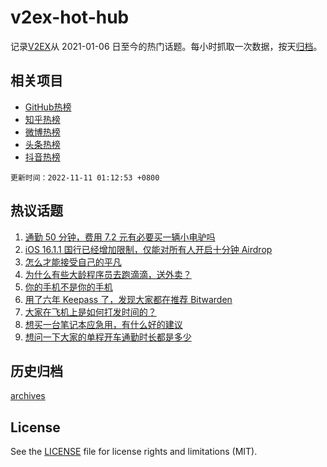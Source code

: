 # v2ex-hot-hub

 记录[V2EX](https://www.v2ex.com/)从 2021-01-06 日至今的热门话题。每小时抓取一次数据，按天[归档](archives)。
 
 ## 相关项目

- [GitHub热榜](https://github.com/snaildev/github-hot-hub)
- [知乎热榜](https://github.com/snaildev/zhihu-hot-hub)
- [微博热榜](https://github.com/snaildev/weibo-hot-hub)
- [头条热榜](https://github.com/snaildev/toutiao-hot-hub)
- [抖音热榜](https://github.com/snaildev/douyin-hot-hub)


 `更新时间：2022-11-11 01:12:53 +0800`

## 热议话题

1. [通勤 50 分钟，费用 7.2 元有必要买一辆小电驴吗](https://www.v2ex.com/t/894028)
1. [iOS 16.1.1 国行已经增加限制，仅能对所有人开启十分钟 Airdrop](https://www.v2ex.com/t/894007)
1. [怎么才能接受自己的平凡](https://www.v2ex.com/t/894016)
1. [为什么有些大龄程序员去跑滴滴，送外卖？](https://www.v2ex.com/t/894161)
1. [你的手机不是你的手机](https://www.v2ex.com/t/894105)
1. [用了六年 Keepass 了，发现大家都在推荐 Bitwarden](https://www.v2ex.com/t/894022)
1. [大家在飞机上是如何打发时间的？](https://www.v2ex.com/t/894050)
1. [想买一台笔记本应急用，有什么好的建议](https://www.v2ex.com/t/894036)
1. [想问一下大家的单程开车通勤时长都是多少](https://www.v2ex.com/t/894152)

## 历史归档

[archives](archives)

## License

See the [LICENSE](LICENSE) file for license rights and limitations (MIT).
